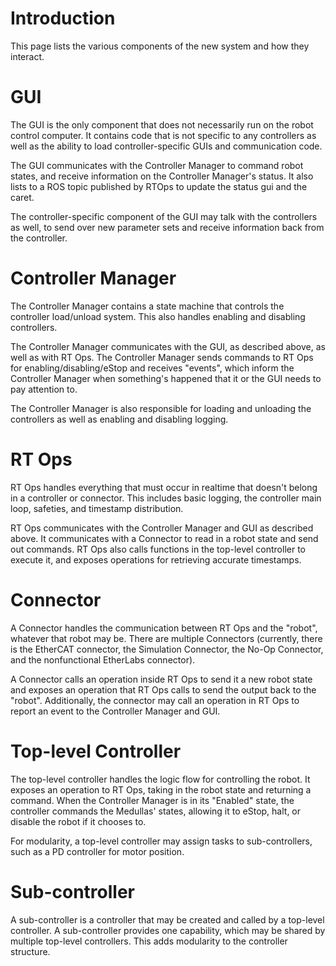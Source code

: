 # Introduction #

This page lists the various components of the new system and how they interact.

# GUI #

The GUI is the only component that does not necessarily run on the robot control computer. It contains code that is not specific to any controllers as well as the ability to load controller-specific GUIs and communication code.

The GUI communicates with the Controller Manager to command robot states, and receive information on the Controller Manager's status. It also lists to a ROS topic published by RTOps to update the status gui and the caret.

The controller-specific component of the GUI may talk with the controllers as well, to send over new parameter sets and receive information back from the controller.

# Controller Manager #

The Controller Manager contains a state machine that controls the controller load/unload system. This also handles enabling and disabling controllers.

The Controller Manager communicates with the GUI, as described above, as well as with RT Ops. The Controller Manager sends commands to RT Ops for enabling/disabling/eStop and receives "events", which inform the Controller Manager when something's happened that it or the GUI needs to pay attention to.

The Controller Manager is also responsible for loading and unloading the controllers as well as enabling and disabling logging.

# RT Ops #

RT Ops handles everything that must occur in realtime that doesn't belong in a controller or connector. This includes basic logging, the controller main loop, safeties, and timestamp distribution.

RT Ops communicates with the Controller Manager and GUI as described above. It communicates with a Connector to read in a robot state and send out commands. RT Ops also calls functions in the top-level controller to execute it, and exposes operations for retrieving accurate timestamps.

# Connector #

A Connector handles the communication between RT Ops and the "robot", whatever that robot may be. There are multiple Connectors (currently, there is the EtherCAT connector, the Simulation Connector, the No-Op Connector, and the nonfunctional EtherLabs connector).

A Connector calls an operation inside RT Ops to send it a new robot state and exposes an operation that RT Ops calls to send the output back to the "robot". Additionally, the connector may call an operation in RT Ops to report an event to the Controller Manager and GUI.

# Top-level Controller #
The top-level controller handles the logic flow for controlling the robot. It exposes an operation to RT Ops, taking in the robot state and returning a command. When the Controller Manager is in its "Enabled" state, the controller commands the Medullas' states, allowing it to eStop, halt, or disable the robot if it chooses to.

For modularity, a top-level controller may assign tasks to sub-controllers, such as a PD controller for motor position.

# Sub-controller #
A sub-controller is a controller that may be created and called by a top-level controller. A sub-controller provides one capability, which may be shared by multiple top-level controllers. This adds modularity to the controller structure.